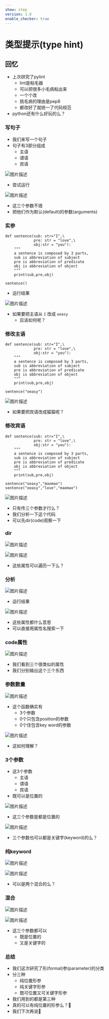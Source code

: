 ```yaml
---
show: step
version: 1.0
enable_checker: true
---
```


# 类型提示(type hint)

## 回忆

- 上次研究了pylint
	- lint是粘毛器
	- 可以把很多小毛病粘出来
	- 一个个改
	- 挑毛病的理由是pep8
	- 都改好了就统一了代码规范
- python还有什么好玩的么？

### 写句子
- 我们来写一个句子
- 句子有3部分组成
	- 主语
	- 谓语
	- 宾语

![图片描述](https://doc.shiyanlou.com/courses/uid1190679-20220829-1661763750738)

-  尝试运行

![图片描述](https://doc.shiyanlou.com/courses/uid1190679-20220829-1661773737536)

- 这三个参数不错
- 把他们作为默认(default)的参数(arguments)

### 实参

```
def sentence(sub: str="I",\
             pre: str = "love",\
             obj:str = "you"):
    """
    a sentence is composed by 3 parts,
    sub is abbreviation of subject
    pre is abbreviation of predicate
    obj is abbreviation of object
    """
    print(sub,pre,obj)

sentence()
```

- 运行结果

![图片描述](https://doc.shiyanlou.com/courses/uid1190679-20220829-1661774826490)

- 如果要把主语从 `I` 改成 `oeasy`
	- 应该如何呢？

### 修改主语
```
def sentence(sub: str="I",\
             pre: str = "love",\
             obj:str = "you"):
    """
    a sentence is composed by 3 parts,
    sub is abbreviation of subject
    pre is abbreviation of predicate
    obj is abbreviation of object
    """
    print(sub,pre,obj)

sentence("oeasy")
```

![图片描述](https://doc.shiyanlou.com/courses/uid1190679-20220829-1661774908000)

- 如果要把宾语改成猫猫呢？

### 修改宾语


```
def sentence(sub: str="I",\
             pre: str = "love",\
             obj:str = "you"):
    """
    a sentence is composed by 3 parts,
    sub is abbreviation of subject
    pre is abbreviation of predicate
    obj is abbreviation of object
    """
    print(sub,pre,obj)

sentence("oeasy","maomao")
sentence("oeasy","love","maomao")
```

![图片描述](https://doc.shiyanlou.com/courses/uid1190679-20220829-1661775077538)

- 只有传三个参数才行么？
- 我们分析一下这个代码
- 可以先dir(code)观察一下

### dir

![图片描述](https://doc.shiyanlou.com/courses/uid1190679-20220904-1662253302321)

![图片描述](https://doc.shiyanlou.com/courses/uid1190679-20220829-1661776839101)

- 这些属性可以遍历一下么？

### 分析

![图片描述](https://doc.shiyanlou.com/courses/uid1190679-20220904-1662253467886)

- 运行结果

![图片描述](https://doc.shiyanlou.com/courses/uid1190679-20220829-1661776936303)

- 这些属性都什么意思
- 可以直接用属性名搜索一下

### code属性

![图片描述](https://doc.shiyanlou.com/courses/uid1190679-20220829-1661778562766)

- 我们看到三个很类似的属性
- 我们分别输出这个三个东西

### 参数数量

![图片描述](https://doc.shiyanlou.com/courses/uid1190679-20220904-1662253584698)

- 这个函数确实有
	- 3个参数
	- 0个只包含position的参数
	- 0个住包含key word的参数

![图片描述](https://doc.shiyanlou.com/courses/uid1190679-20220829-1661780657826)

- 这如何理解？

### 3个参数

- 这3个参数
	- 主语
	- 谓语
	- 宾语
- 既可以是位置的

![图片描述](https://doc.shiyanlou.com/courses/uid1190679-20220904-1662253864146)

- 这三个参数是都是位置的

![图片描述](https://doc.shiyanlou.com/courses/uid1190679-20220829-1661782339789)

- 三个参数也可以都是关键字(keyword)的么？

### 纯keyword

![图片描述](https://doc.shiyanlou.com/courses/uid1190679-20220904-1662253810093)


![图片描述](https://doc.shiyanlou.com/courses/uid1190679-20220829-1661782417269)

- 可以是两个混合的么？

### 混合

![图片描述](https://doc.shiyanlou.com/courses/uid1190679-20220904-1662253940991)

![图片描述](https://doc.shiyanlou.com/courses/uid1190679-20220829-1661782497688)

- 这三个参数都可以
	- 既是位置的
	- 又是关键字的

### 总结
- 我们这次研究了形(formal)参(parameter)的分类
- 分三种
	- 纯位置形参
	- 纯关键字形参
	- 既可位置又可关键字形参
- 我们用到的都是第三种
- 真的可以有纯位置的形参么？🤔
- 我们下次再说👋